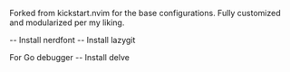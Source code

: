Forked from kickstart.nvim for the base configurations. Fully customized and modularized per my liking.

-- Install nerdfont
-- Install lazygit

For Go debugger
-- Install delve
